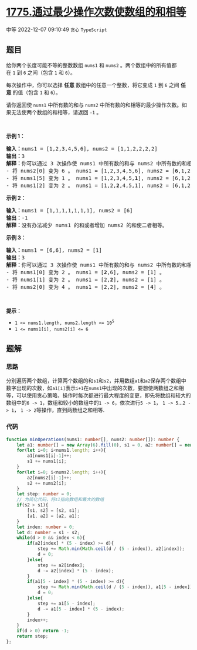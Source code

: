 # [1775.通过最少操作次数使数组的和相等](https://leetcode.cn/problems/equal-sum-arrays-with-minimum-number-of-operations)
<span class="diff diff-medium">中等</span>
2022-12-07 09:10:49 `贪心` `TypeScript`
## 题目
<p>给你两个长度可能不等的整数数组 <code>nums1</code> 和 <code>nums2</code> 。两个数组中的所有值都在 <code>1</code> 到 <code>6</code> 之间（包含 <code>1</code> 和 <code>6</code>）。</p>

<p>每次操作中，你可以选择 <strong>任意</strong> 数组中的任意一个整数，将它变成 <code>1</code> 到 <code>6</code> 之间 <strong>任意</strong> 的值（包含 <code>1</code> 和 <code><span style="">6</span></code>）。</p>

<p>请你返回使 <code>nums1</code> 中所有数的和与 <code>nums2</code> 中所有数的和相等的最少操作次数。如果无法使两个数组的和相等，请返回 <code>-1</code> 。</p>

<p> </p>

<p><strong>示例 1：</strong></p>

<pre><b>输入：</b>nums1 = [1,2,3,4,5,6], nums2 = [1,1,2,2,2,2]
<b>输出：</b>3
<b>解释：</b>你可以通过 3 次操作使 nums1 中所有数的和与 nums2 中所有数的和相等。以下数组下标都从 0 开始。
- 将 nums2[0] 变为 6 。 nums1 = [1,2,3,4,5,6], nums2 = [<strong>6</strong>,1,2,2,2,2] 。
- 将 nums1[5] 变为 1 。 nums1 = [1,2,3,4,5,<strong>1</strong>], nums2 = [6,1,2,2,2,2] 。
- 将 nums1[2] 变为 2 。 nums1 = [1,2,<strong>2</strong>,4,5,1], nums2 = [6,1,2,2,2,2] 。
</pre>

<p><strong>示例 2：</strong></p>

<pre><b>输入：</b>nums1 = [1,1,1,1,1,1,1], nums2 = [6]
<b>输出：</b>-1
<b>解释：</b>没有办法减少 nums1 的和或者增加 nums2 的和使二者相等。
</pre>

<p><strong>示例 3：</strong></p>

<pre><b>输入：</b>nums1 = [6,6], nums2 = [1]
<b>输出：</b>3
<b>解释：</b>你可以通过 3 次操作使 nums1 中所有数的和与 nums2 中所有数的和相等。以下数组下标都从 0 开始。
- 将 nums1[0] 变为 2 。 nums1 = [<strong>2</strong>,6], nums2 = [1] 。
- 将 nums1[1] 变为 2 。 nums1 = [2,<strong>2</strong>], nums2 = [1] 。
- 将 nums2[0] 变为 4 。 nums1 = [2,2], nums2 = [<strong>4</strong>] 。
</pre>

<p> </p>

<p><strong>提示：</strong></p>

<ul>
  <li><code>1 &lt;= nums1.length, nums2.length &lt;= 10<sup>5</sup></code></li>
  <li><code>1 &lt;= nums1[i], nums2[i] &lt;= 6</code></li>
</ul>


## 题解
### 思路
分别遍历两个数组，计算两个数组的和`s1`和`s2`，并用数组`a1`和`a2`保存两个数组中数字出现的次数，如`a1[i]`表示`i+1`在`nums1`中出现的次数，要想使两数组之和相等，可以使用贪心策略，操作时每次都进行最大程度的变更，即先将数组和较大的数组中的`6 -> 1`，数组和较小的数组中的`1 -> 6`，依次进行`5 -> 1`， `1 -> 5`...`2 -> 1`， `1 -> 2`等操作，直到两数组之和相等.
### 代码
```typescript
function minOperations(nums1: number[], nums2: number[]): number {
    let a1: number[] = new Array(6).fill(0), s1 = 0, a2: number[] = new Array(6).fill(0), s2 = 0;
    for(let i=0; i<nums1.length; i++){
        a1[nums1[i]-1]++;
        s1 += nums1[i];
    }
    for(let i=0; i<nums2.length; i++){
        a2[nums2[i]-1]++;
        s2 += nums2[i];
    }
    let step: number = 0;
    // 为简化代码，将s1指向数组和最大的数组
    if(s2 > s1){
        [s1, s2] = [s2, s1];
        [a1, a2] = [a2, a1];
    }
    let index: number = 0;
    let d: number = s1 - s2;
    while(d > 0 && index < 6){
        if(a2[index] * (5 - index) >= d){
            step += Math.min(Math.ceil(d / (5 - index)), a2[index]);
            d = 0;
        }else{
            step += a2[index];
            d -= a2[index] * (5 - index);
        }
        if(a1[5 - index] * (5 - index) >= d){
            step += Math.min(Math.ceil(d / (5 - index)), a1[5 - index]);
            d = 0;
        }else{
            step += a1[5 - index];
            d -= a1[5 - index] * (5 - index);
        }
        index++;
    }
    if(d > 0) return -1;
    return step;
};
```
